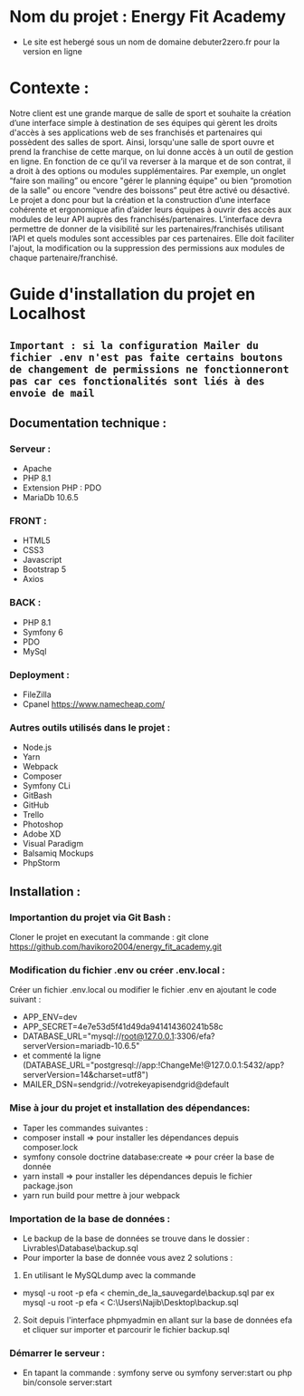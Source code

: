 # Nom du projet : Energy Fit Academy 
* Le site est hebergé sous un nom de domaine debuter2zero.fr pour la version en ligne
# Contexte :
Notre client est une grande marque de salle de sport et souhaite la création d’une interface simple à destination de ses équipes qui gèrent les droits d'accès à ses applications web de ses franchisés et partenaires qui possèdent des salles de sport. Ainsi, lorsqu'une salle de sport ouvre et prend la franchise de cette marque, on lui donne accès à un outil de gestion en ligne. En fonction de ce qu’il va reverser à la marque et de son contrat, il a droit à des options ou modules supplémentaires. Par exemple, un onglet “faire son mailing” ou encore "gérer le planning équipe" ou bien “promotion de la salle" ou encore “vendre des boissons” peut être activé ou désactivé.
Le projet a donc pour but la création et la construction d’une interface cohérente et ergonomique afin d’aider leurs équipes à ouvrir des accès aux modules de leur API auprès des franchisés/partenaires.
L’interface devra permettre de donner de la visibilité́ sur les partenaires/franchisés utilisant l’API et quels modules sont accessibles par ces partenaires. Elle doit faciliter l'ajout, la modification ou la suppression des permissions aux modules de chaque partenaire/franchisé.
# Guide d'installation du projet en Localhost 
## ``` Important : si la configuration Mailer du fichier .env n'est pas faite certains boutons de changement de permissions ne fonctionneront pas car ces fonctionalités sont liés à des envoie de mail ```
## Documentation technique : 
### Serveur :
* Apache 
* PHP 8.1
* Extension PHP : PDO
* MariaDb 10.6.5
### FRONT :
* HTML5
* CSS3
* Javascript
* Bootstrap 5 
* Axios
### BACK :
* PHP 8.1
* Symfony 6
* PDO
* MySql 
### Deployment :
* FileZilla
* Cpanel https://www.namecheap.com/
### Autres outils utilisés dans le projet :
* Node.js
* Yarn
* Webpack 
* Composer 
* Symfony CLi
* GitBash
* GitHub
* Trello
* Photoshop 
* Adobe XD
* Visual Paradigm
* Balsamiq Mockups
* PhpStorm 

## Installation :
### Importantion du projet via Git Bash :
Cloner le projet en executant la commande : git clone https://github.com/havikoro2004/energy_fit_academy.git 
### Modification du fichier .env ou créer .env.local :
Créer un fichier .env.local ou modifier le fichier .env en ajoutant le code suivant :
  * APP_ENV=dev
  * APP_SECRET=4e7e53d5f41d49da941414360241b58c
  * DATABASE_URL="mysql://root@127.0.0.1:3306/efa?serverVersion=mariadb-10.6.5"
  * et commenté la ligne (DATABASE_URL="postgresql://app:!ChangeMe!@127.0.0.1:5432/app?serverVersion=14&charset=utf8")
  * MAILER_DSN=sendgrid://votrekeyapisendgrid@default
 ### Mise à jour du projet et installation des dépendances:
 * Taper les commandes suivantes :
 * composer install => pour installer les dépendances depuis composer.lock
 * symfony console doctrine database:create => pour créer la base de donnée 
 * yarn install => pour installer les dépendances depuis le fichier package.json
 * yarn run build pour mettre à jour webpack 
 ### Importation de la base de données :
 * Le backup de la base de données se trouve dans le dossier : Livrables\Database\backup.sql
 * Pour importer la base de donnée vous avez 2 solutions :
 1. En utilisant le MySQLdump avec la commande 
  * mysql -u root -p efa < chemin_de_la_sauvegarde\backup.sql par ex mysql -u root -p efa < C:\Users\Najib\Desktop\backup.sql
 2. Soit depuis l'interface phpmyadmin en allant sur la base de données efa et cliquer sur importer et parcourir le fichier backup.sql
 ### Démarrer le serveur :
 * En tapant la commande : symfony serve ou symfony server:start ou php bin/console server:start
